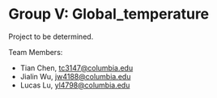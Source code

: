 # Group V: Global_temperature

Project to be determined.

Team Members:
- Tian Chen, tc3147@columbia.edu
- Jialin Wu, jw4188@columbia.edu
- Lucas Lu, yl4798@columbia.edu

